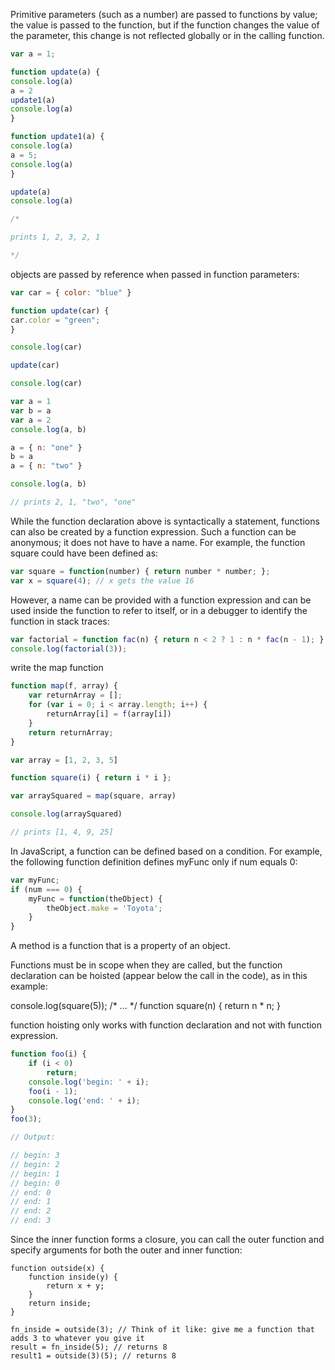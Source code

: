 

Primitive parameters (such as a number) are passed to functions by value; the value is passed to the function, but if the function changes the value of the parameter, this change is not reflected globally or in the calling function.


```javascript 
var a = 1; 

function update(a) {
console.log(a)
a = 2 
update1(a)
console.log(a)
}

function update1(a) {
console.log(a)
a = 5; 
console.log(a)
} 

update(a)
console.log(a)

/* 

prints 1, 2, 3, 2, 1

*/
```

objects are passed by reference when passed in function parameters: 

```javascript
var car = { color: "blue" }

function update(car) {
car.color = "green";
}

console.log(car)

update(car)

console.log(car)
```

```javascript
var a = 1 
var b = a 
var a = 2 
console.log(a, b)

a = { n: "one" }
b = a 
a = { n: "two" }

console.log(a, b)

// prints 2, 1, "two", "one"
```

While the function declaration above is syntactically a statement, functions can also be created by a function expression. Such a function can be anonymous; it does not have to have a name. For example, the function square could have been defined as:

```javascript
var square = function(number) { return number * number; };
var x = square(4); // x gets the value 16
```

However, a name can be provided with a function expression and can be used inside the function to refer to itself, or in a debugger to identify the function in stack traces:

```javascript
var factorial = function fac(n) { return n < 2 ? 1 : n * fac(n - 1); };
console.log(factorial(3));
```

write the map function 

```javascript
function map(f, array) {
    var returnArray = []; 
    for (var i = 0; i < array.length; i++) {
        returnArray[i] = f(array[i])
    }
    return returnArray; 
}

var array = [1, 2, 3, 5]

function square(i) { return i * i };

var arraySquared = map(square, array)

console.log(arraySquared)

// prints [1, 4, 9, 25]
```

In JavaScript, a function can be defined based on a condition. For example, the following function definition defines myFunc only if num equals 0:

```javascript
var myFunc;
if (num === 0) {
    myFunc = function(theObject) {
        theObject.make = 'Toyota';
    }
}
```

A method is a function that is a property of an object.

Functions must be in scope when they are called, but the function declaration can be hoisted (appear below the call in the code), as in this example:

console.log(square(5));
/* ... */
function square(n) { return n * n; }

function hoisting only works with function declaration and not with function expression.

```javascript
function foo(i) {
    if (i < 0)
        return;
    console.log('begin: ' + i);
    foo(i - 1);
    console.log('end: ' + i);
}
foo(3);

// Output:

// begin: 3
// begin: 2
// begin: 1
// begin: 0
// end: 0
// end: 1
// end: 2
// end: 3
```

Since the inner function forms a closure, you can call the outer function and specify arguments for both the outer and inner function:

```
function outside(x) {
    function inside(y) {
        return x + y;
    }   
    return inside;
}

fn_inside = outside(3); // Think of it like: give me a function that adds 3 to whatever you give it
result = fn_inside(5); // returns 8
result1 = outside(3)(5); // returns 8
```

